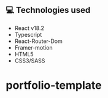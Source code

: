 
## 💻 Technologies used
- React v18.2
- Typescript
- React-Router-Dom
- Framer-motion
- HTML5
- CSS3/SASS

# portfolio-template
